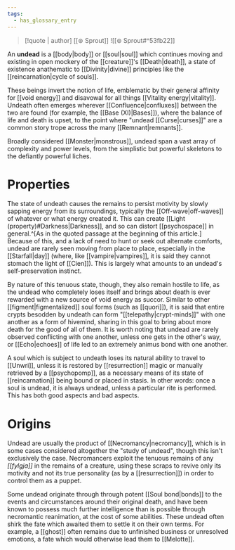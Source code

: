 ```yaml
---
tags:
  - has_glossary_entry
---
```

>[!quote | author] [[⊛ Sprout]]
>![[⊛ Sprout#^53fb22]]

An **undead** is a [[body|body]] or [[soul|soul]] which continues moving and existing in open mockery of the [[creature]]'s [[Death|death]], a state of existence anathematic to [[Divinity|divine]] principles like the [[reincarnation|cycle of souls]]. 

These beings invert the notion of life, emblematic by their general affinity for [[void energy]] and disavowal for all things [[Vitality energy|vitality]]. Undeath often emerges wherever [[Confluence|confluxes]] between the two are found (for example, the [[Base (XI)|Bases]]), where the balance of life and death is upset, to the point where "undead [[Curse|curses]]" are a common story trope across the many [[Remnant|remnants]].

Broadly considered [[Monster|monstrous]], undead span a vast array of complexity and power levels, from the simplistic but powerful skeletons to the defiantly powerful liches. 

# Properties
The state of undeath causes the remains to persist motivity by slowly sapping energy from its surroundings, typically the [[Off-wave|off-waves]] of whatever or what energy created it. This can create [[Light (property)#Darkness|Darkness]], and so can distort [[psychospace]] in general.^[As in the quoted passage at the beginning of this article.] Because of this, and a lack of need to hunt or seek out alternate comforts, undead are rarely seen moving from place to place, especially in the [[Starfall|day]] (where, like [[vampire|vampires]], it is said they cannot stomach the light of [[Cien]]). This is largely what amounts to an undead's self-preservation instinct.

By nature of this tenuous state, though, they also remain hostile to life, as the undead who completely loses itself and brings about death is ever rewarded with a new source of void energy as succor. Similar to other [[figment|figmentalized]] soul forms (such as [[quori]]), it is said that entire crypts besodden by undeath can form "[[telepathy|crypt-minds]]" with one another as a form of hivemind, sharing in this goal to bring about more death for the good of all of them. It is worth noting that undead are rarely observed conflicting with one another, unless one gets in the other's way, or [[Echo|echoes]] of life led to an extremely animus bond with one another. 

A soul which is subject to undeath loses its natural ability to travel to [[Unwri]], unless it is restored by [[resurrection]] magic or manually retrieved by a [[psychopomp]], as a necessary means of its state of [[reincarnation]] being bound or placed in stasis. In other words: once a soul is undead, it is always undead, unless a particular rite is performed. This has both good aspects and bad aspects.

# Origins
Undead are usually the product of [[Necromancy|necromancy]], which is in some cases considered altogether the "study of undead", though this isn't exclusively the case. Necromancers exploit the tenuous remains of any *[[fylgja]]* in the remains of a creature, using these scraps to revive only its motivity and not its true personality (as by a [[resurrection]]) in order to control them as a puppet.

Some undead originate through through potent [[Soul bond|bonds]] to the events and circumstances around their original death, and have been known to possess much further intelligence than is possible through necromantic reanimation, at the cost of some abilities. These undead often shirk the fate which awaited them to settle it on their own terms. For example, a [[ghost]] often remains due to unfinished business or unresolved emotions, a fate which would otherwise lead them to [[Melotte]].

